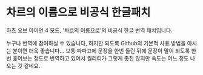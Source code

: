 # 차르의 이름으로 비공식 한글패치
하츠 오브 아이언 4 모드, '차르의 이름으로'의 비공식 한글 번역 패치입니다.

누구나 번역에 참여하실 수 있습니다, 하지만 되도록 Github의 기본적 사용 방법을 아시는 분이면 더욱 좋습니다...
보통 파파고에 문장을 한번 돌린 뒤에 문장이 말이 되도록 한번 훑어보는 정도로 번역하고 있어서 퀄리티가 그렇게 좋진 않지만 속도는 어느 정도 나오는 것 같네요.
